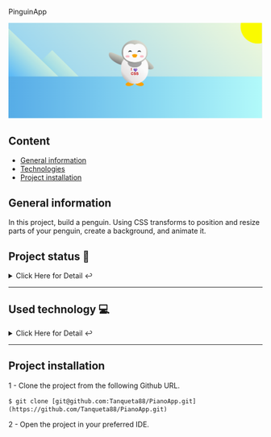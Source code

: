PinguinApp

![Image text](https://github.com/Tanqueta88/PinguinApp/blob/master/PinguinApp.png)

## Content
* [General information](#introduccion)
* [Technologies](#technologies)
* [Project installation](#installation)

## General information
In this project, build a penguin. Using CSS transforms to position and resize parts of your penguin, create a background, and animate it.


## Project status 🚧 
<details>
    <summary>Click Here for Detail ↩️</summary>
    <br>
   <p align="justify">The project is finished as it implements CSS to improve the visual aspects of the application.🔨 </p>
   </details>
   <hr>

<a name="technologies"></a> 
   ## Used technology  💻 
   
<details>
    <summary>Click Here for Detail ↩️</summary>
    <br>
   <p>Used technology:</p>
<ul>
  <li>CSS: <a href="https://lenguajecss.com/css/">Link to the official language documentation</a></li>
  <li>HTML5: <a href="https://lenguajehtml.com/html/">Link to the official language documentation</a></li>
  <li>VS Code: <a href="https://code.visualstudio.com/">Link to the official page</a></li>
</ul>

   </details>
   <hr>

   <a name="installation"></a>    
## Project installation
1 - Clone the project from the following Github URL. 
```
$ git clone [git@github.com:Tanqueta88/PianoApp.git](https://github.com/Tanqueta88/PianoApp.git)

```

2 - Open the project in your preferred IDE. 
